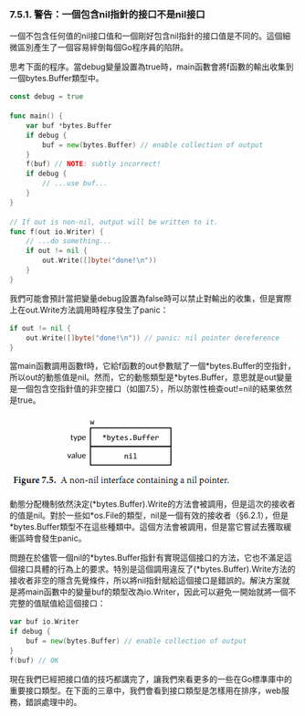 ### 7.5.1.  警告：一個包含nil指針的接口不是nil接口

一個不包含任何值的nil接口值和一個剛好包含nil指針的接口值是不同的。這個細微區別產生了一個容易絆倒每個Go程序員的陷阱。

思考下面的程序。當debug變量設置為true時，main函數會將f函數的輸出收集到一個bytes.Buffer類型中。

```go
const debug = true

func main() {
	var buf *bytes.Buffer
	if debug {
		buf = new(bytes.Buffer) // enable collection of output
	}
	f(buf) // NOTE: subtly incorrect!
	if debug {
		// ...use buf...
	}
}

// If out is non-nil, output will be written to it.
func f(out io.Writer) {
	// ...do something...
	if out != nil {
		out.Write([]byte("done!\n"))
	}
}
```

我們可能會預計當把變量debug設置為false時可以禁止對輸出的收集，但是實際上在out.Write方法調用時程序發生了panic：

```go
if out != nil {
	out.Write([]byte("done!\n")) // panic: nil pointer dereference
}
```

當main函數調用函數f時，它給f函數的out參數賦了一個\*bytes.Buffer的空指針，所以out的動態值是nil。然而，它的動態類型是\*bytes.Buffer，意思就是out變量是一個包含空指針值的非空接口（如圖7.5），所以防禦性檢查out!=nil的結果依然是true。

![](../images/ch7-05.png)

動態分配機制依然決定(\*bytes.Buffer).Write的方法會被調用，但是這次的接收者的值是nil。對於一些如\*os.File的類型，nil是一個有效的接收者（§6.2.1），但是\*bytes.Buffer類型不在這些種類中。這個方法會被調用，但是當它嘗試去獲取緩衝區時會發生panic。

問題在於儘管一個nil的\*bytes.Buffer指針有實現這個接口的方法，它也不滿足這個接口具體的行為上的要求。特別是這個調用違反了(\*bytes.Buffer).Write方法的接收者非空的隱含先覺條件，所以將nil指針賦給這個接口是錯誤的。解決方案就是將main函數中的變量buf的類型改為io.Writer，因此可以避免一開始就將一個不完整的值賦值給這個接口：

```go
var buf io.Writer
if debug {
	buf = new(bytes.Buffer) // enable collection of output
}
f(buf) // OK
```

現在我們已經把接口值的技巧都講完了，讓我們來看更多的一些在Go標準庫中的重要接口類型。在下面的三章中，我們會看到接口類型是怎樣用在排序，web服務，錯誤處理中的。
